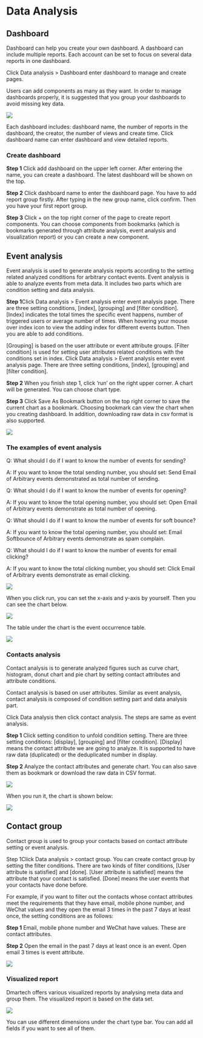 # Data Analysis

## Dashboard

Dashboard can help you create your own dashboard. A dashboard can include multiple reports. Each account can be set to focus on several data reports in one dashboard.&#x20;

Click Data analysis > Dashboard enter dashboard to manage and create pages.

&#x20;Users can add components as many as they want. In order to manage dashboards properly, it is suggested that you group your dashboards to avoid missing key data.

![](<.gitbook/assets/image (504).png>)

Each dashboard includes: dashboard name, the number of reports in the dashboard, the creator, the number of views and create time. Click dashboard name can enter dashboard and view detailed reports.&#x20;

### Create dashboard&#x20;

**Step 1** Click add dashboard on the upper left corner. After entering the name, you can create a dashboard. The latest dashboard will be shown on the top.&#x20;

**Step 2** Click dashboard name to enter the dashboard page. You have to add report group firstly. After typing in the new group name, click confirm. Then you have your first report group.&#x20;

**Step 3** Click + on the top right corner of the page to create report components. You can choose components from bookmarks (which is bookmarks generated through attribute analysis, event analysis and visualization report) or you can create a new component.&#x20;

## Event analysis&#x20;

Event analysis is used to generate analysis reports according to the setting related analyzed conditions for arbitrary contact events. Event analysis is able to analyze events from meta data. It includes two parts which are condition setting and data analysis.&#x20;

**Step 1**Click Data analysis > Event analysis enter event analysis page. There are three setting conditions, \[index], \[grouping] and \[filter condition]. \[Index] indicates the total times the specific event happens, number of triggered users or average number of times. When hovering your mouse over index icon to view the adding index for different events button. Then you are able to add conditions.&#x20;

\[Grouping] is based on the user attribute or event attribute groups. \[Filter condition] is used for setting user attributes related conditions with the conditions set in index. Click Data analysis > Event analysis enter event analysis page. There are three setting conditions, \[index], \[grouping] and \[filter condition].&#x20;

**Step 2** When you finish step 1, click ‘run’ on the right upper corner. A chart will be generated. You can choose chart type.&#x20;

**Step 3** Click Save As Bookmark button on the top right corner to save the current chart as a bookmark. Choosing bookmark can view the chart when you creating dashboard. In addition, downloading raw data in csv format is also supported.

![](<.gitbook/assets/image (533).png>)

### The examples of event analysis&#x20;

Q: What should I do if I want to know the number of events for sending?&#x20;

A: If you want to know the total sending number, you should set: Send Email of Arbitrary events demonstrated as total number of sending.&#x20;

Q: What should I do if I want to know the number of events for opening?&#x20;

A: If you want to know the total opening number, you should set: Open Email of Arbitrary events demonstrate as total number of opening.&#x20;

Q: What should I do if I want to know the number of events for soft bounce?&#x20;

A: If you want to know the total opening number, you should set: Email Softbounce of Arbitrary events demonstrate as spam complain.&#x20;

Q: What should I do if I want to know the number of events for email clicking?&#x20;

A: If you want to know the total clicking number, you should set: Click Email of Arbitrary events demonstrate as email clicking.

![](<.gitbook/assets/image (498).png>)

When you click run, you can set the x-axis and y-axis by yourself. Then you can see the chart below.

![](<.gitbook/assets/image (520).png>)

The table under the chart is the event occurrence table.

![](<.gitbook/assets/image (556).png>)

### Contacts analysis&#x20;

Contact analysis is to generate analyzed figures such as curve chart, histogram, donut chart and pie chart by setting contact attributes and attribute conditions.

&#x20;Contact analysis is based on user attributes. Similar as event analysis, contact analysis is composed of condition setting part and data analysis part.&#x20;

Click Data analysis then click contact analysis. The steps are same as event analysis.&#x20;

**Step 1** Click setting condition to unfold condition setting. There are three setting conditions: \[display], \[grouping] and \[filter condition]. \[Display] means the contact attribute we are going to analyze. It is supported to have raw data (duplicated) or the deduplicated number in display.&#x20;

**Step 2** Analyze the contact attributes and generate chart. You can also save them as bookmark or download the raw data in CSV format.

![](<.gitbook/assets/image (554).png>)

When you run it, the chart is shown below:

![](<.gitbook/assets/image (536).png>)

## Contact group&#x20;

Contact group is used to group your contacts based on contact attribute setting or event analysis.&#x20;

Step 1Click Data analysis > contact group. You can create contact group by setting the filter conditions. There are two kinds of filter conditions, \[User attribute is satisfied] and \[done]. \[User attribute is satisfied] means the attribute that your contact is satisfied. \[Done] means the user events that your contacts have done before.&#x20;

For example, if you want to filter out the contacts whose contact attributes meet the requirements that they have email, mobile phone number, and WeChat values and they open the email 3 times in the past 7 days at least once, the setting conditions are as follows:&#x20;

**Step 1** Email, mobile phone number and WeChat have values. These are contact attributes.&#x20;

**Step 2** Open the email in the past 7 days at least once is an event. Open email 3 times is event attribute.

![](<.gitbook/assets/image (571).png>)

### Visualized report&#x20;

Dmartech offers various visualized reports by analysing meta data and group them. The visualized report is based on the data set.

![](<.gitbook/assets/image (523).png>)

You can use different dimensions under the chart type bar. You can add all fields if you want to see all of them.
